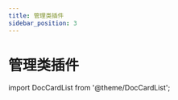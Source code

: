 ```yaml
---
title: 管理类插件
sidebar_position: 3
---
```


# 管理类插件

import DocCardList from '@theme/DocCardList';

<DocCardList />
